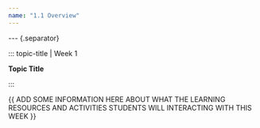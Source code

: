 ```yaml
---
name: "1.1 Overview"
---
```


--- {.separator}

::: topic-title | Week 1

**Topic Title**

:::

{{ ADD SOME INFORMATION HERE ABOUT WHAT THE LEARNING RESOURCES AND ACTIVITIES STUDENTS WILL INTERACTING WITH THIS WEEK }}